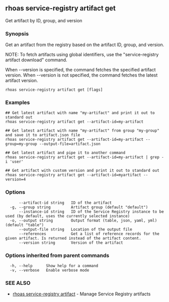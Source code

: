 ## rhoas service-registry artifact get

Get artifact by ID, group, and version

### Synopsis

Get an artifact from the registry based on the artifact ID, group, and version.

NOTE: To fetch artifacts using global identifiers, use the "service-registry artifact download" command.

When --version is specified, the command fetches the specified artifact version. When --version is not specified, the command fetches the latest artifact version.



```
rhoas service-registry artifact get [flags]
```

### Examples

```
## Get latest artifact with name "my-artifact" and print it out to standard out
rhoas service-registry artifact get --artifact-id=my-artifact

## Get latest artifact with name "my-artifact" from group "my-group" and save it to artifact.json file
rhoas service-registry artifact get --artifact-id=my-artifact --group=my-group --output-file=artifact.json

## Get latest artifact and pipe it to another command
rhoas service-registry artifact get --artifact-id=my-artifact | grep -i 'user'

## Get artifact with custom version and print it out to standard out
rhoas service-registry artifact get --artifact-id=myartifact --version=4

```

### Options

```
      --artifact-id string   ID of the artifact
  -g, --group string         Artifact group (default "default")
      --instance-id string   ID of the Service Registry instance to be used (by default, uses the currently selected instance)
  -o, --output string        Output format (table, json, yaml, yml) (default "table")
      --output-file string   Location of the output file
      --references           Get a list of reference records for the given artifact. Is returned instead of the artifact content.
      --version string       Version of the artifact
```

### Options inherited from parent commands

```
  -h, --help      Show help for a command
  -v, --verbose   Enable verbose mode
```

### SEE ALSO

* [rhoas service-registry artifact](rhoas_service-registry_artifact.md)	 - Manage Service Registry artifacts

